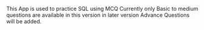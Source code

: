 This App is used to practice SQL using MCQ
Currently only Basic to medium questions are available in this version in later version Advance Questions will be added.
